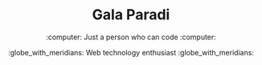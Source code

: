 <h1 align="center">Gala Paradi</h1>
<p align="center">
:computer:
Just a person who can code
:computer:
</p>
<p align="center">
:globe_with_meridians:
Web technology enthusiast
:globe_with_meridians:
</p>
